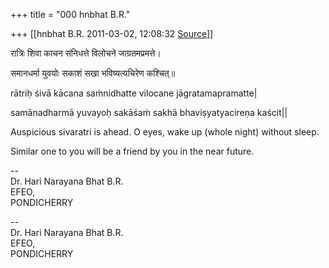 +++
title = "000 hnbhat B.R."

+++
[[hnbhat B.R.	2011-03-02, 12:08:32 [Source](https://groups.google.com/g/bvparishat/c/FO6Aszc9FhE)]]



  
रात्रिः शिवा काचन संनिधत्ते विलोचने जाग्रतमप्रमत्ते।  

समानधर्मा युवयोः सकाशं सखा भविष्यत्यचिरेण कश्चित्॥

  

rātriḥ śivā kācana saṁnidhatte vilocane jāgratamapramatte\|

samānadharmā yuvayoḥ sakāśaṁ sakhā bhaviṣyatyacireṇa kaścit\|\|

  

Auspicious sivaratri is ahead. O eyes, wake up (whole night) without sleep.

Similar one to you will be a friend by you in the near future.

  

--  
Dr. Hari Narayana Bhat B.R.  
EFEO,  
PONDICHERRY  

  
  
  
--  
Dr. Hari Narayana Bhat B.R.  
EFEO,  
PONDICHERRY  


